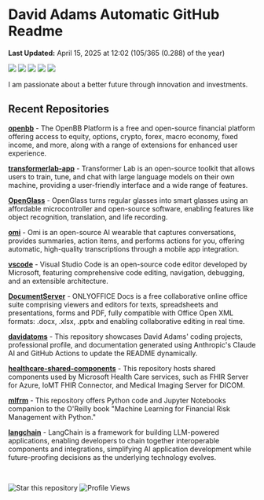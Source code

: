 # David Adams Automatic GitHub Readme

<p align="left"><b>Last Updated:</b> <!-- last_updated starts -->April 15, 2025 at 12:02 (105/365 (0.288) of the year)<!-- last_updated ends -->
</p>

<p align="left">
  <img src="https://img.shields.io/badge/Python-3776AB?style=flat&logo=python&logoColor=white" />
  <img src="https://img.shields.io/badge/Go-00ADD8?style=flat&logo=go&logoColor=white" />
  <img src="https://img.shields.io/badge/Rust-000000?style=flat&logo=rust&logoColor=white" />
  <img src="https://img.shields.io/badge/React-20232A?style=flat&logo=react&logoColor=61DAFB" />
  <img src="https://img.shields.io/badge/Bash-4EAA25?style=flat&logo=gnu-bash&logoColor=white" />
</p>

I am passionate about a better future through innovation and investments. 

## Recent Repositories
<!-- recent_repos starts -->
[**openbb**](https://github.com/davidatoms/openbb) - The OpenBB Platform is a free and open-source financial platform offering access to equity, options, crypto, forex, macro economy, fixed income, and more, along with a range of extensions for enhanced user experience.

[**transformerlab-app**](https://github.com/davidatoms/transformerlab-app) - Transformer Lab is an open-source toolkit that allows users to train, tune, and chat with large language models on their own machine, providing a user-friendly interface and a wide range of features.

[**OpenGlass**](https://github.com/davidatoms/OpenGlass) - OpenGlass turns regular glasses into smart glasses using an affordable microcontroller and open-source software, enabling features like object recognition, translation, and life recording.

[**omi**](https://github.com/davidatoms/omi) - Omi is an open-source AI wearable that captures conversations, provides summaries, action items, and performs actions for you, offering automatic, high-quality transcriptions through a mobile app integration.

[**vscode**](https://github.com/davidatoms/vscode) - Visual Studio Code is an open-source code editor developed by Microsoft, featuring comprehensive code editing, navigation, debugging, and an extensible architecture.

[**DocumentServer**](https://github.com/davidatoms/DocumentServer) - ONLYOFFICE Docs is a free collaborative online office suite comprising viewers and editors for texts, spreadsheets and presentations, forms and PDF, fully compatible with Office Open XML formats: .docx, .xlsx, .pptx and enabling collaborative editing in real time.

[**davidatoms**](https://github.com/davidatoms/davidatoms) - This repository showcases David Adams' coding projects, professional profile, and documentation generated using Anthropic's Claude AI and GitHub Actions to update the README dynamically.

[**healthcare-shared-components**](https://github.com/davidatoms/healthcare-shared-components) - This repository hosts shared components used by Microsoft Health Care services, such as FHIR Server for Azure, IoMT FHIR Connector, and Medical Imaging Server for DICOM.

[**mlfrm**](https://github.com/davidatoms/mlfrm) - This repository offers Python code and Jupyter Notebooks companion to the O'Reilly book "Machine Learning for Financial Risk Management with Python."

[**langchain**](https://github.com/davidatoms/langchain) - LangChain is a framework for building LLM-powered applications, enabling developers to chain together interoperable components and integrations, simplifying AI application development while future-proofing decisions as the underlying technology evolves.
<!-- recent_repos ends -->

<br>

![Star this repository](https://img.shields.io/badge/Star%20this%20repository-FFDD00?style=flat&logo=github&logoColor=white)
![Profile Views](https://komarev.com/ghpvc/?username=davidatoms&style=flat&color=blue&label=Views)
